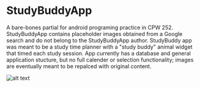 # StudyBuddyApp
A bare-bones partial for android programing practice in CPW 252. StudyBuddyApp contains placeholder images obtained from a Google search
and do not belong to the StudyBuddyApp author. StudyBuddy app was meant to be a study time planner with a "study buddy" animal widget that
timed each study session. App currently has a database and general application stucture, but no full calender or selection functionality;
images are eventually meant to be repalced with original content.

![alt text](http://drive.google.com/uc?export=view&id=1rCFi2NAXV-7ZsstjWFBYBLSJKi4AyEF5)
